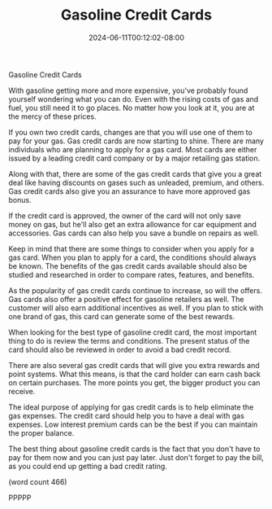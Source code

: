 ﻿---
title: "Gasoline Credit Cards"
date: 2024-06-11T00:12:02-08:00
description: "Diesel VS Gasoline vehicles Tips for Web Success"
featured_image: "/images/Diesel VS Gasoline vehicles.jpg"
tags: ["Diesel VS Gasoline vehicles"]
---

Gasoline Credit Cards

With gasoline getting more and more expensive, you've
probably found yourself wondering what you can do.
Even with the rising costs of gas and fuel, you 
still need it to go places.  No matter how you look
at it, you are at the mercy of these prices.

If you own two credit cards, changes are that you 
will use one of them to pay for your gas.  Gas credit
cards are now starting to shine.  There are many
individuals who are planning to apply for a gas
card.  Most cards are either issued by a leading
credit card company or by a major retailing gas
station.

Along with that, there are some of the gas credit
cards that give you a great deal like having 
discounts on gases such as unleaded, premium, and
others.  Gas credit cards also give you an 
assurance to have more approved gas bonus.

If the credit card is approved, the owner of the
card will not only save money on gas, but he'll
also get an extra allowance for car equipment and
accessories.  Gas cards can also help you save
a bundle on repairs as well.

Keep in mind that there are some things to consider
when you apply for a gas card.  When you plan to
apply for a card, the conditions should always be
known.  The benefits of the gas credit cards 
available should also be studied and researched
in order to compare rates, features, and 
benefits.

As the popularity of gas credit cards continue to
increase, so will the offers.  Gas cards also 
offer a positive effect for gasoline retailers as
well.  The customer will also earn additional
incentives as well.  If you plan to stick with
one brand of gas, this card can generate some of
the best rewards.

When looking for the best type of gasoline credit
card, the most important thing to do is review 
the terms and conditions.  The present status
of the card should also be reviewed in order to
avoid a bad credit record.

There are also several gas credit cards that will
give you extra rewards and point systems.  What
this means, is that the card holder can earn
cash back on certain purchases.  The more points
you get, the bigger product you can receive.

The ideal purpose of applying for gas credit cards
is to help eliminate the gas expenses.  The 
credit card should help you to have a deal with
gas expenses.  Low interest premium cards can be
the best if you can maintain the proper balance.

The best thing about gasoline credit cards is the
fact that you don't have to pay for them now and
you can just pay later.  Just don't forget to pay
the bill, as you could end up getting a bad credit
rating.

(word count 466)

PPPPP
